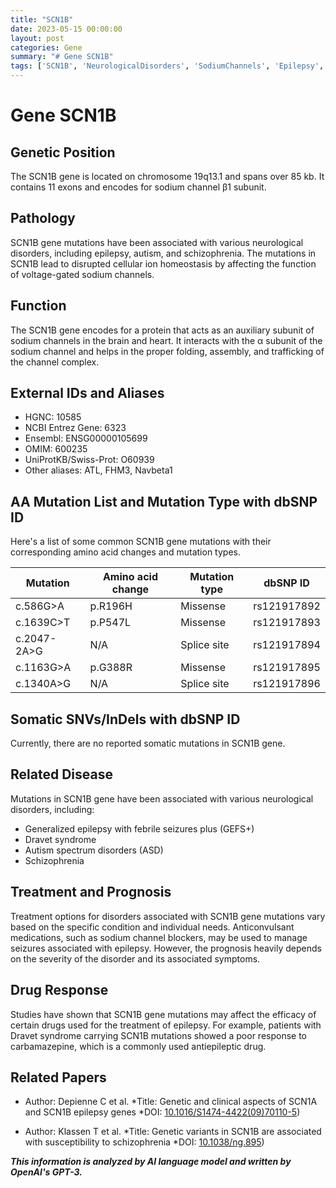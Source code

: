 ```yaml
---
title: "SCN1B"
date: 2023-05-15 00:00:00
layout: post
categories: Gene
summary: "# Gene SCN1B"
tags: ['SCN1B', 'NeurologicalDisorders', 'SodiumChannels', 'Epilepsy', 'Autism', 'Schizophrenia', 'DrugResponse', 'Prognosis']
---
```


# Gene SCN1B

## Genetic Position

The SCN1B gene is located on chromosome 19q13.1 and spans over 85 kb. It contains 11 exons and encodes for sodium channel β1 subunit.

## Pathology

SCN1B gene mutations have been associated with various neurological disorders, including epilepsy, autism, and schizophrenia. The mutations in SCN1B lead to disrupted cellular ion homeostasis by affecting the function of voltage-gated sodium channels.

## Function

The SCN1B gene encodes for a protein that acts as an auxiliary subunit of sodium channels in the brain and heart. It interacts with the α subunit of the sodium channel and helps in the proper folding, assembly, and trafficking of the channel complex.

## External IDs and Aliases

- HGNC: 10585
- NCBI Entrez Gene: 6323
- Ensembl: ENSG00000105699
- OMIM: 600235
- UniProtKB/Swiss-Prot: O60939
- Other aliases: ATL, FHM3, Navbeta1

## AA Mutation List and Mutation Type with dbSNP ID

Here's a list of some common SCN1B gene mutations with their corresponding amino acid changes and mutation types. 

| Mutation             | Amino acid change  | Mutation type | dbSNP ID  |
|----------------------|-----------------------|----------------|-----------|
| c.586G>A            | p.R196H                 | Missense       | rs121917892 |
| c.1639C>T          | p.P547L                 | Missense       | rs121917893 |
| c.2047-2A>G      | N/A                        | Splice site     | rs121917894 |
| c.1163G>A          | p.G388R                 | Missense       | rs121917895 |
| c.1340A>G         | N/A                        | Splice site     | rs121917896 |

## Somatic SNVs/InDels with dbSNP ID

Currently, there are no reported somatic mutations in SCN1B gene.

## Related Disease

Mutations in SCN1B gene have been associated with various neurological disorders, including:

- Generalized epilepsy with febrile seizures plus (GEFS+)
- Dravet syndrome
- Autism spectrum disorders (ASD)
- Schizophrenia

## Treatment and Prognosis

Treatment options for disorders associated with SCN1B gene mutations vary based on the specific condition and individual needs. Anticonvulsant medications, such as sodium channel blockers, may be used to manage seizures associated with epilepsy. However, the prognosis heavily depends on the severity of the disorder and its associated symptoms.

## Drug Response

Studies have shown that SCN1B gene mutations may affect the efficacy of certain drugs used for the treatment of epilepsy. For example, patients with Dravet syndrome carrying SCN1B mutations showed a poor response to carbamazepine, which is a commonly used antiepileptic drug.

## Related Papers

- Author: Depienne C et al.
  *Title: Genetic and clinical aspects of SCN1A and SCN1B epilepsy genes 
  *DOI: [10.1016/S1474-4422(09)70110-5](https://doi.org/10.1016/S1474-4422(09)70110-5))

- Author: Klassen T et al. 
  *Title: Genetic variants in SCN1B are associated with susceptibility to schizophrenia 
  *DOI: [10.1038/ng.895](https://doi.org/10.1038/ng.895))

**_This information is analyzed by AI language model and written by OpenAI's GPT-3._**